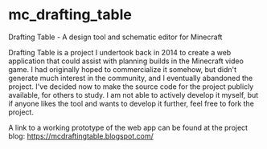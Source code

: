 # mc_drafting_table
Drafting Table - A design tool and schematic editor for Minecraft

Drafting Table is a project I undertook back in 2014 to create a web application that could assist with planning builds in the Minecraft video game.  I had originally hoped to commercialize it somehow, but didn't generate much interest in the community, and I eventually abandoned the project.  I've decided now to make the source code for the project publicly available, for others to study.  I am not able to actively develop it myself, but if anyone likes the tool and wants to develop it further, feel free to fork the project.

A link to a working prototype of the web app can be found at the project blog:  https://mcdraftingtable.blogspot.com/
